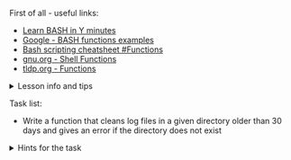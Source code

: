 First of all - useful links:

- [Learn BASH in Y minutes](https://learnxinyminutes.com/docs/bash/)
- [Google - BASH functions examples](https://www.google.com/search?q=bash+functions+example)
- [Bash scripting cheatsheet #Functions](https://devhints.io/bash#functions)
- [gnu.org - Shell Functions](https://www.gnu.org/software/bash/manual/html_node/Shell-Functions.html)
- [tldp.org - Functions](https://tldp.org/LDP/abs/html/functions.html)

<details><summary>Lesson info and tips</summary>
<pre>
<strong>Syntax:</strong>
  function NAME {
    commands;
  }
<strong>Or:</strong>
  NAME () {
    commands;
  }
<strong>Call:</strong>
  NAME arg1 arg2<br>
<strong>Arguments:</strong>
  <strong>$#</strong>	Number of arguments
  <strong>$*</strong>	All positional arguments (as a single word)
  <strong>$@</strong>	All positional arguments (as separate strings)
  <strong>$1</strong>	First argument and so on
  <strong>$_</strong>	Last argument of the previous command
</pre>
</details>

Task list:
- Write a function that cleans log files in a given directory older than 30 days and gives an error if the directory does not exist

<details><summary>Hints for the task</summary>
<pre>
<strong>Task 1:</strong>
  $ log_cleanup(){
  >   echo "[ INFO ] - Running Cleanup On Older Logs - 30 days"
  >   if [[ -d "$1" ]]
  >   then
  >     find -name "$1/*.log" -type f -mtime +30 -delete
  >     echo "[ SUCCESS] - Cleanup Completed"
  >   else
  >     echo "[ ERROR ] - Directory path wrong... Cleanup has not happened..."
  >     return 1
  >   fi
  > }
  $ log_cleanup "/home/logs/"
</pre>
</details>
